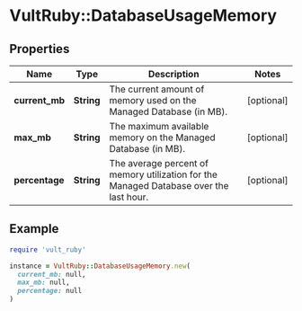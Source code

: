 # VultRuby::DatabaseUsageMemory

## Properties

| Name | Type | Description | Notes |
| ---- | ---- | ----------- | ----- |
| **current_mb** | **String** | The current amount of memory used on the Managed Database (in MB). | [optional] |
| **max_mb** | **String** | The maximum available memory on the Managed Database (in MB). | [optional] |
| **percentage** | **String** | The average percent of memory utilization for the Managed Database over the last hour. | [optional] |

## Example

```ruby
require 'vult_ruby'

instance = VultRuby::DatabaseUsageMemory.new(
  current_mb: null,
  max_mb: null,
  percentage: null
)
```

